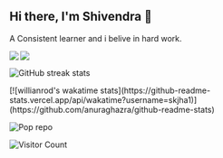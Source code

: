 ## Hi there, I'm Shivendra 👋
A Consistent learner and i belive in hard work.


<img src='https://github-readme-stats.vercel.app/api?username=skjha1&show_icons=true&theme=tokyonight&count_private=true&line_height=40'  align="left" />
<img src='https://github-readme-stats.vercel.app/api/top-langs/?username=skjha1&theme=tokyonight&hide_langs_below=4' align="middle" />



![GitHub streak stats](https://github-readme-streak-stats.herokuapp.com/?user=skjha1)
<p>
[![willianrod's wakatime stats](https://github-readme-stats.vercel.app/api/wakatime?username=skjha1)](https://github.com/anuraghazra/github-readme-stats)
</p>

![Pop repo ](https://github-readme-stats.anuraghazra1.vercel.app/api/pin/?username=skjha1&repo=Data-Structure-Algorithm&theme=great-gatsby)

![Visitor Count](https://profile-counter.glitch.me/skjha1/count.svg)



